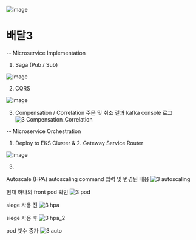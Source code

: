 


![image](https://user-images.githubusercontent.com/487999/79708354-29074a80-82fa-11ea-80df-0db3962fb453.png)

# 배달3
-- Microservice Implementation

1. Saga (Pub / Sub)

![image](https://user-images.githubusercontent.com/109713893/219248028-ccace7cb-9671-40ab-b84e-67775a7306b9.png)


2. CQRS

![image](https://user-images.githubusercontent.com/109713893/219248189-a8ea061f-30a7-45b1-b060-eb078962edcc.png)



3. Compensation / Correlation
주문 및 취소 결과 kafka console 로그
![3 Compensation_Correlation](https://user-images.githubusercontent.com/16378278/218912742-57b7ca19-1137-487b-bfab-07ca86a3cca3.PNG)

-- Microservice Orchestration

1. Deploy to EKS Cluster & 2. Gateway Service Router

![image](https://user-images.githubusercontent.com/109713893/219250952-3717ea3b-0856-4ba4-ada4-a1fbde424e91.png)


3.
Autoscale (HPA)
 autoscaling command 입력 및 변경된 내용
![3 autoscaling](https://user-images.githubusercontent.com/16378278/218912740-2ad31080-4dd2-4ca1-a7e8-2361331b3d22.PNG)

 현재 하나의 front pod 확인
![3 pod](https://user-images.githubusercontent.com/16378278/218912749-0645c8ad-8be9-4206-a36b-4fbf9a1a144f.PNG)

 siege 사용 전
![3 hpa](https://user-images.githubusercontent.com/16378278/218912745-2b14120d-cefe-40ec-8ec6-2901b932b108.PNG)

 siege 사용 후
![3 hpa_2](https://user-images.githubusercontent.com/16378278/218912748-3f19e7a4-597b-40db-bec0-52690b6f75dd.PNG)

 pod 갯수 증가 
![3 auto](https://user-images.githubusercontent.com/16378278/218912738-f43497e7-746e-4163-8516-7abe41a0b8df.PNG)


